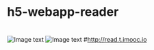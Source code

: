 # h5-webapp-reader
#

![Image text](https://raw.githubusercontent.com/aimiy/h5webapp-reader/master/images/1.png)
![Image text](https://raw.githubusercontent.com/aimiy/h5webapp-reader/master/images/2.png)
#http://read.t.imooc.io